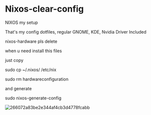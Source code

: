 # Nixos-clear-config
NIXOS my setup

That's my config dotfiles, regular GNOME, KDE, Nvidia Driver Included

nixos-hardware pls delete

when u need install this files

just copy

sudo cp ~/.nixos/ /etc/nix

sudo rm hardwareconfiguration

and generate 

sudo nixos-generate-config


![266072a83be2e344af4cb3d4778fcabb](https://github.com/user-attachments/assets/899dfe2c-5a3a-4fe8-99ef-0b37bfc395c3)
